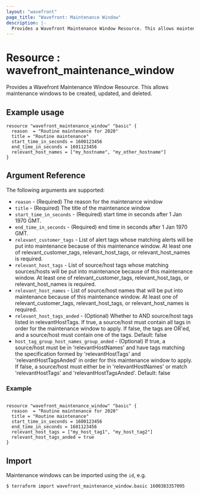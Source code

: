 ```yaml
---
layout: "wavefront"
page_title: "Wavefront: Maintenance Window"
description: |-
  Provides a Wavefront Maintenance Window Resource. This allows maintenance windows to be created, updated, and deleted.
---
```


# Resource : wavefront_maintenance_window

Provides a Wavefront Maintenance Window Resource. This allows maintenance windows to be created, updated, and deleted.

## Example usage

```hcl
resource "wavefront_maintenance_window" "basic" {
  reason  = "Routine maintenance for 2020"
  title = "Routine maintenance"
  start_time_in_seconds = 1600123456
  end_time_in_seconds = 1601123456
  relevant_host_names = ["my_hostname", "my_other_hostname"]
}
```

## Argument Reference

The following arguments are supported:

* `reason` - (Required) The reason for the maintenance window
* `title` - (Required) The title of the maintenance window
* `start_time_in_seconds` - (Required) start time in seconds after 1 Jan 1970 GMT.
* `end_time_in_seconds` - (Required) end time in seconds after 1 Jan 1970 GMT.
* `relevant_customer_tags` - List of alert tags whose matching alerts will be put into maintenance because of this maintenance window. At least one of relevant_customer_tags, relevant_host_tags, or relevant_host_names is required.
* `relevant_host_tags` - List of source/host tags whose matching sources/hosts will be put into maintenance because of this maintenance window. At least one of relevant_customer_tags, relevant_host_tags, or relevant_host_names is required.
* `relevant_host_names` - List of source/host names that will be put into maintenance because of this maintenance window. At least one of relevant_customer_tags, relevant_host_tags, or relevant_host_names is required.
* `relevant_host_tags_anded` - (Optional) Whether to AND source/host tags listed in relevantHostTags. If true, a source/host must contain all tags in order for the maintenance window to apply. If false, the tags are OR'ed, and a source/host must contain one of the tags. Default: false
* `host_tag_group_host_names_group_anded` - (Optional) If true, a source/host must be in 'relevantHostNames' and have tags matching the specification formed by 'relevantHostTags' and 'relevantHostTagsAnded' in order for this maintenance window to apply. If false, a source/host must either be in 'relevantHostNames' or match 'relevantHostTags' and 'relevantHostTagsAnded'. Default: false

### Example

```hcl

resource "wavefront_maintenance_window" "basic" {
  reason  = "Routine maintenance for 2020"
  title = "Routine maintenance"
  start_time_in_seconds = 1600123456
  end_time_in_seconds = 1601123456
  relevant_host_tags = ["my_host_tag1", "my_host_tag2"]
  relevant_host_tags_anded = true
}
```

## Import

Maintenance windows can be imported using the `id`, e.g.

```
$ terraform import wavefront_maintenance_window.basic 1600383357095 
```
